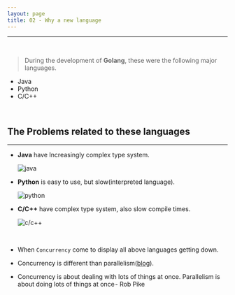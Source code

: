 ```yaml
---
layout: page
title: 02 - Why a new language
---
```

***

&nbsp;

<!-- markdownlint-disable MD002 -->

> During the development of **Golang**, these were the following major languages.

* Java
* Python
* C/C++

&nbsp;

## The Problems related to these languages

***

* __Java__ have Increasingly complex type system.

    ![java](https://github.com/g-kutty/go-tour/blob/gh-pages/images/java.png?raw=true)

* __Python__ is easy to use, but slow(interpreted language).

    ![python](https://github.com/g-kutty/go-tour/blob/gh-pages/images/python.png?raw=true)

* __C/C++__ have complex type system, also slow compile times.

    ![c/c++](https://raw.githubusercontent.com/g-kutty/go-tour/gh-pages/images/c_c%2B%2B.png)

&nbsp;

* When `Concurrency` come to display all above languages getting down.

* Concurrency is different than parallelism([blog](https://blog.golang.org/concurrency-is-not-parallelism)).

* Concurrency is about dealing with lots of things at once. Parallelism is about doing lots of things at once - Rob Pike

